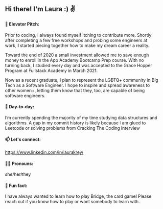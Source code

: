## Hi there! I'm Laura :) ✌

#### 💬  Elevator Pitch: 
Prior to coding, I always found myself itching to contribute more. Shortly after completing a few free workshops and probing some engineers at work, I started piecing together how to make my dream career a reality.

Toward the end of 2020 a small investment allowed me to save enough money to enroll in the App Academy Bootcamp Prep course. With no turning back, I studied every day and was accepted to the Grace Hopper Program at Fullstack Academy in March 2021.

Now as a recent graduate, I plan to represent the LGBTQ+ community in Big Tech as a Software Engineer. I hope to inspire and spread awareness to other women+, letting them know that they, too, are capable of being software engineers.

#### 📅 Day-to-day:
I’m currently spending the majority of my time studying data structures and algorithms. A gap in my commit history is likely because I am glued to Leetcode or solving problems from Cracking The Coding Interview 

#### 📫  Let's connect: 
https://www.linkedin.com/in/laurakrey/

#### 🏳️‍🌈  Pronouns:
she/her/they 

#### 🤠  Fun fact:
I have always wanted to learn how to play Bridge, the card game! Please reach out if you know how to play or want somebody to learn with.
